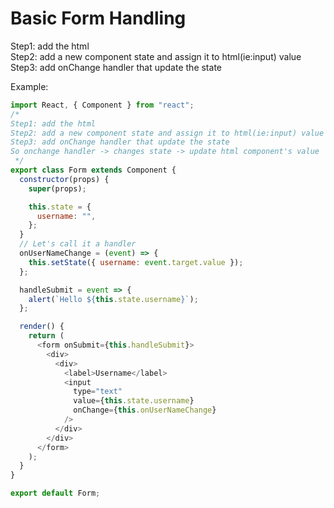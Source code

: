 # Basic Form Handling

Step1: add the html   
Step2: add a new component state and assign it to html(ie:input) value   
Step3: add onChange handler that update the state   

Example:
```javascript
import React, { Component } from "react";
/*
Step1: add the html
Step2: add a new component state and assign it to html(ie:input) value
Step3: add onChange handler that update the state
So onchange handler -> changes state -> update html component's value
 */
export class Form extends Component {
  constructor(props) {
    super(props);

    this.state = {
      username: "",
    };
  }
  // Let's call it a handler
  onUserNameChange = (event) => {
    this.setState({ username: event.target.value });
  };

  handleSubmit = event => {
    alert(`Hello ${this.state.username}`);
  };

  render() {
    return (
      <form onSubmit={this.handleSubmit}>
        <div>
          <div>
            <label>Username</label>
            <input
              type="text"
              value={this.state.username}
              onChange={this.onUserNameChange}
            />
          </div>
        </div>
      </form>
    );
  }
}

export default Form;

```
